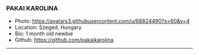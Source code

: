 ### PAKAI KAROLINA
- Photo: https://avatars3.githubusercontent.com/u/68824490?s=60&v=4
- Location: Szeged, Hungary
- Bio: 1 month old newbie
- Github: https://github.com/pakaikarolina
***
